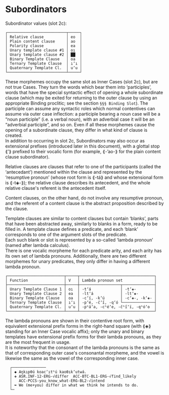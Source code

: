 # Subordinators

  
Subordinator values (slot 2c):  
```  
┌──────────────────────────┬─────┐  
│ Relative clause          │ eo  │  
│ Plain content clause     │ ao  │  
│ Polarity clause          │ ea  │  
│ Unary template clause #1 │ oı  │  
│ Unary template clause #2 │ ██  │  
│ Binary Template Clause   │ oa  │  
│ Ternary Template Clause  │ ıʼı │  
│ Quaternary Template Cl.  │ uʼu │  
└──────────────────────────┴─────┘  
```  
  
These morphemes occupy the same slot as Inner Cases (slot 2c), but are not true Cases. They turn the words which bear them into ‘participles’, words that have the special syntactic effect of opening a whole subordinate clause (which may be exited for returning to the outer clause by using an appropriate Binding proclitic; see the section `§§§ Binding Slot`). The participle can assume any syntactic roles which normal contentives can assume via outer case inflection: a participle bearing a noun case will be a “noun participle” (i.e. a verbal noun), with an adverbial case it will be an “adverbial participle”, and so on. Even if all these morphemes cause the opening of a subordinate clause, they differ in what kind of clause is created.  
In addition to occurring in slot 2c, Subordinators may also occur as extensional prefixes (introduced later in this document), with a glottal stop ⟪ʼ⟫ prefixed to their vocalic form (for example, ⟪-ʼao-⟫ for the plain content clause subordinator).  
  
Relative clauses are clauses that refer to one of the participants (called the ‘antecedant’) mentioned within the clause and represented by the ‘resumptive pronoun’ (whose root form is ⟪-tá⟫ and whose extensional form is ⟪-t◈-⟫); the relative clause describes its antecedent, and the whole relative clause's referent is the antecedent itself.  
  
Content clauses, on the other hand, do not involve any resumptive pronoun, and the referent of a content clause is the abstract proposition described by the clause.  
  
Template clauses are similar to content clauses but contain ‘blanks’, parts that have been abstracted away, similarly to blanks in a form, ready to be filled in. A template clause defines a predicate, and each ‘blank’ corresponds to one of the argument slots of the predicate.  
Each such blank or slot is represented by a so-called ‘lambda pronoun’ (named after lambda calculus).  
There is one vocalic morpheme for each predicate arity, and each arity has its own set of lambda pronouns. Additionally, there are two different morphemes for unary predicates, they only differ in having a different lambda pronoun.  
  
```  
┌─────────────────────────┬─────┬─────────────────────────────────┐  
│ Function                │ V   │ Lambda pronoun set              │  
├─────────────────────────┼─────┼──────────────────┬──────────────┤  
│ Unary Template Clause 1 │ oı  │ -tʼá             │ -tʼ◈-        │  
│ Unary Template Clause 2 │ ea  │ -ltʼá            │ -ltʼ◈-       │  
│ Binary Template Clause  │ oa  │ -cʼí, -kʼú       │ -cʼ◈-, -kʼ◈- │  
│ Ternary Template Clause │ ıʼı │ -pʼé, -čʼı̋, -qʼó └──────────────┤  
│ Quaternary Template Cl. │ uʼu │ -pʰáʼa, -cʰéʼe, -čʰı̋ʼï, -qʰóʼo  │  
└─────────────────────────┴─────┴─────────────────────────────────┘  
```  
  
The lambda pronouns are shown in their contentive root form, with equivalent extensional prefix forms in the right-hand square (with ⟪◈⟫ standing for an Inner Case vocalic affix); only the unary and binary templates have extensional prefix forms for their lambda pronouns, as they are the most frequent in usage.  
It is noteworthy that the consonant of the lambda pronouns is the same as that of corresponding outer case's consonantal morpheme, and the vowel is likewise the same as the vowel of the corresponding inner case.  
  
```  
  ┌───────────────  
  │ ◆ Aŋkıpθú koacʼıtʰú kaoθıkʼutwá.  
  │ ❖ ASR.INF-12-ERG-√differ  ACC-BTC-BL1-ERG-√find_likely  
  │   ACC-PCCS-you_know_what-ERG-BL2-√intend  
  │ ➥ We (me+you) differ in what we think he intends to do.  
  └─  
```  
  

